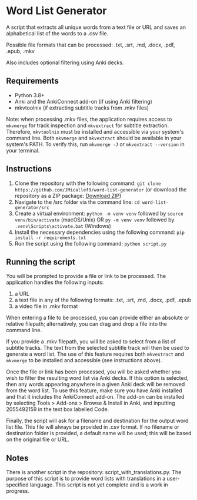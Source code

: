 # Word List Generator

A script that extracts all unique words from a text file or URL and saves an alphabetical list of the words to a .csv file.

Possible file formats that can be processed: .txt, .srt, .md, .docx, .pdf, .epub, .mkv

Also includes optional filtering using Anki decks.

## Requirements

- Python 3.8+
- Anki and the AnkiConnect add-on (if using Anki filtering)
- mkvtoolnix (if extracting subtitle tracks from .mkv files) 

Note: when processing .mkv files, the application requires access to `mkvmerge` for track inspection and `mkvextract` for subtitle extraction. Therefore, `mkvtoolnix` must be installed and accessible via your system's command line. Both `mkvmerge` and `mkvextract` should be available in your system's PATH. To verify this, run `mkvmerge -J` or `mkvextract --version` in your terminal. 

## Instructions

1. Clone the repository with the following command: `git clone https://github.com/JMicallef9/word-list-generator` (or download the repository as a ZIP package: [Download ZIP](https://github.com/JMicallef9/word-list-generator/archive/refs/heads/main.zip))
2. Navigate to the /src folder via the command line: `cd word-list-generator/src`
3. Create a virtual environment: `python -m venv venv` followed by `source venv/bin/activate` (macOS/Unix) OR `py -m venv venv` followed by `.venv\Scripts\activate.bat` (Windows)
4. Install the necessary dependencies using the following command: `pip install -r requirements.txt`
5. Run the script using the following command: `python script.py`

## Running the script

You will be prompted to provide a file or link to be processed. The application handles the following inputs:

1. a URL
2. a text file in any of the following formats: .txt, .srt, .md, .docx, .pdf, .epub
3. a video file in .mkv format

When entering a file to be processed, you can provide either an absolute or relative filepath; alternatively, you can drag and drop a file into the command line.

If you provide a .mkv filepath, you will be asked to select from a list of subtitle tracks. The text from the selected subtitle track will then be used to generate a word list. The use of this feature requires both `mkvextract` and `mkvmerge` to be installed and accessible (see instructions above).

Once the file or link has been processed, you will be asked whether you wish to filter the resulting word list via Anki decks. If this option is selected, then any words appearing anywhere in a given Anki deck will be removed from the word list. To use this feature, make sure you have Anki installed and that it includes the AnkiConnect add-on. The add-on can be installed by selecting Tools > Add-ons > Browse & Install in Anki, and inputting 2055492159 in the text box labelled Code.

Finally, the script will ask for a filename and destination for the output word list file. This file will always be provided in .csv format. If no filename or destination folder is provided, a default name will be used; this will be based on the original file or URL.

## Notes

There is another script in the repository: script_with_translations.py. The purpose of this script is to provide word lists with translations in a user-specified language. This script is not yet complete and is a work in progress.